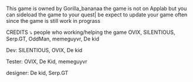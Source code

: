 This game is owned by Gorilla_bananaa
the game is not on Applab but you can sideload the game to your quest|
be expect to update your game often since the game is still work in prograss


CREDITS ⤵
people who working/helping the game OVIX, SILENTIOUS, Serp.GT, OddMan, memeguyvr, De kid

Dev: SILENTIOUS, OVIX, De kid

Tester: OVIX, De Kid, memeguyvr

designer: De kid, Serp.GT

